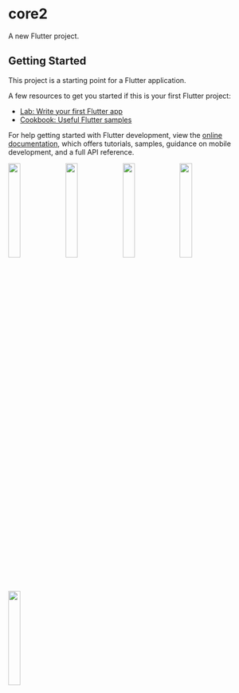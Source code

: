 # core2

A new Flutter project.

## Getting Started

This project is a starting point for a Flutter application.

A few resources to get you started if this is your first Flutter project:

- [Lab: Write your first Flutter app](https://docs.flutter.dev/get-started/codelab)
- [Cookbook: Useful Flutter samples](https://docs.flutter.dev/cookbook)

For help getting started with Flutter development, view the
[online documentation](https://docs.flutter.dev/), which offers tutorials,
samples, guidance on mobile development, and a full API reference.
<p>
<img src="https://user-images.githubusercontent.com/114645045/221590459-0e94d77f-14bc-48fb-847d-8d9ad082a928.jpeg" width=22%,height=35%>
<img src="https://user-images.githubusercontent.com/114645045/221590486-15b6b57d-7b51-40f3-bf45-7f2ccc6ff52b.jpeg" width=22%,height=35%>
<img src="https://user-images.githubusercontent.com/114645045/221590509-d106657f-6b3b-479b-982b-7c13b37f5250.jpeg" width=22%,height=35%>
<img src="https://user-images.githubusercontent.com/114645045/221590540-6f381b92-6422-43c1-9279-051fb2659482.jpeg" width=22%,height=35%>
<img src="https://user-images.githubusercontent.com/114645045/221590563-85e6b181-2b97-431f-ba7b-f62bef851962.jpeg" width=22%,height=35%>
<p>

